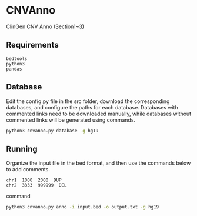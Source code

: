 # CNVAnno
ClinGen CNV Anno (Section1~3)

## Requirements

```
bedtools
python3
pandas
```

## Database
Edit the config.py file in the src folder, download the corresponding databases, and configure the paths for each database. Databases with commented links need to be downloaded manually, while databases without commented links will be generated using commands.

```bash
python3 cnvanno.py database -g hg19
```

## Running
Organize the input file in the bed format, and then use the commands below to add comments.

```
chr1  1000  2000  DUP
chr2  3333  999999  DEL
```

command
```bash
python3 cnvanno.py anno -i input.bed -o output.txt -g hg19
```


